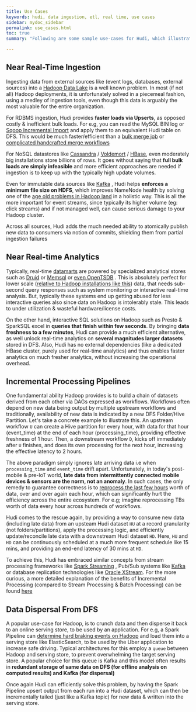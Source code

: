 ```yaml
---
title: Use Cases
keywords: hudi, data ingestion, etl, real time, use cases
sidebar: mydoc_sidebar
permalink: use_cases.html
toc: true
summary: "Following are some sample use-cases for Hudi, which illustrate the benefits in terms of faster processing & increased efficiency"

---
```




## Near Real-Time Ingestion

Ingesting data from external sources like (event logs, databases, external sources) into a [Hadoop Data Lake](http://martinfowler.com/bliki/DataLake.html) is a well known problem.
In most (if not all) Hadoop deployments, it is unfortunately solved in a piecemeal fashion, using a medley of ingestion tools,
even though this data is arguably the most valuable for the entire organization.


For RDBMS ingestion, Hudi provides __faster loads via Upserts__, as opposed costly & inefficient bulk loads. For e.g, you can read the MySQL BIN log or [Sqoop Incremental Import](https://sqoop.apache.org/docs/1.4.2/SqoopUserGuide.html#_incremental_imports) and apply them to an
equivalent Hudi table on DFS. This would be much faster/efficient than a [bulk merge job](https://sqoop.apache.org/docs/1.4.0-incubating/SqoopUserGuide.html#id1770457)
or [complicated handcrafted merge workflows](http://hortonworks.com/blog/four-step-strategy-incremental-updates-hive/)


For NoSQL datastores like [Cassandra](http://cassandra.apache.org/) / [Voldemort](http://www.project-voldemort.com/voldemort/) / [HBase](https://hbase.apache.org/), even moderately big installations store billions of rows.
It goes without saying that __full bulk loads are simply infeasible__ and more efficient approaches are needed if ingestion is to keep up with the typically high update volumes.


Even for immutable data sources like [Kafka](kafka.apache.org) , Hudi helps __enforces a minimum file size on HDFS__, which improves NameNode health by solving one of the [age old problems in Hadoop land](https://blog.cloudera.com/blog/2009/02/the-small-files-problem/) in a holistic way. This is all the more important for event streams, since typically its higher volume (eg: click streams) and if not managed well, can cause serious damage to your Hadoop cluster.

Across all sources, Hudi adds the much needed ability to atomically publish new data to consumers via notion of commits, shielding them from partial ingestion failures


## Near Real-time Analytics

Typically, real-time [datamarts](https://en.wikipedia.org/wiki/Data_mart) are powered by specialized analytical stores such as [Druid](http://druid.io/) or [Memsql](http://www.memsql.com/) or [even OpenTSDB](http://opentsdb.net/) .
This is absolutely perfect for lower scale ([relative to Hadoop installations like this](https://blog.twitter.com/2015/hadoop-filesystem-at-twitter)) data, that needs sub-second query responses such as system monitoring or interactive real-time analysis.
But, typically these systems end up getting abused for less interactive queries also since data on Hadoop is intolerably stale. This leads to under utilization & wasteful hardware/license costs.


On the other hand, interactive SQL solutions on Hadoop such as Presto & SparkSQL excel in __queries that finish within few seconds__.
By bringing __data freshness to a few minutes__, Hudi can provide a much efficient alternative, as well unlock real-time analytics on __several magnitudes larger datasets__ stored in DFS.
Also, Hudi has no external dependencies (like a dedicated HBase cluster, purely used for real-time analytics) and thus enables faster analytics on much fresher analytics, without increasing the operational overhead.


## Incremental Processing Pipelines

One fundamental ability Hadoop provides is to build a chain of datasets derived from each other via DAGs expressed as workflows.
Workflows often depend on new data being output by multiple upstream workflows and traditionally, availability of new data is indicated by a new DFS Folder/Hive Partition.
Let's take a concrete example to illustrate this. An upstream workflow `U` can create a Hive partition for every hour, with data for that hour (event_time) at the end of each hour (processing_time), providing effective freshness of 1 hour.
Then, a downstream workflow `D`, kicks off immediately after `U` finishes, and does its own processing for the next hour, increasing the effective latency to 2 hours.

The above paradigm simply ignores late arriving data i.e when `processing_time` and `event_time` drift apart.
Unfortunately, in today's post-mobile & pre-IoT world, __late data from intermittently connected mobile devices & sensors are the norm, not an anomaly__.
In such cases, the only remedy to guarantee correctness is to [reprocess the last few hours](https://falcon.apache.org/FalconDocumentation.html#Handling_late_input_data) worth of data,
over and over again each hour, which can significantly hurt the efficiency across the entire ecosystem. For e.g; imagine reprocessing TBs worth of data every hour across hundreds of workflows.


Hudi comes to the rescue again, by providing a way to consume new data (including late data) from an upsteam Hudi dataset `HU` at a record granularity (not folders/partitions),
apply the processing logic, and efficiently update/reconcile late data with a downstream Hudi dataset `HD`. Here, `HU` and `HD` can be continuously scheduled at a much more frequent schedule
like 15 mins, and providing an end-end latency of 30 mins at `HD`.


To achieve this, Hudi has embraced similar concepts from stream processing frameworks like [Spark Streaming](https://spark.apache.org/docs/latest/streaming-programming-guide.html#join-operations) , Pub/Sub systems like [Kafka](http://kafka.apache.org/documentation/#theconsumer)
or database replication technologies like [Oracle XStream](https://docs.oracle.com/cd/E11882_01/server.112/e16545/xstrm_cncpt.htm#XSTRM187).
For the more curious, a more detailed explanation of the benefits of Incremental Processing (compared to Stream Processing & Batch Processing) can be found [here](https://www.oreilly.com/ideas/ubers-case-for-incremental-processing-on-hadoop)


## Data Dispersal From DFS

A popular use-case for Hadoop, is to crunch data and then disperse it back to an online serving store, to be used by an application.
For e.g, a Spark Pipeline can [determine hard braking events on Hadoop](https://eng.uber.com/telematics/) and load them into a serving store like ElasticSearch, to be used by the Uber application to increase safe driving. Typical architectures for this employ a `queue` between Hadoop and serving store, to prevent overwhelming the target serving store.
A popular choice for this queue is Kafka and this model often results in __redundant storage of same data on DFS (for offline analysis on computed results) and Kafka (for dispersal)__

Once again Hudi can efficiently solve this problem, by having the Spark Pipeline upsert output from
each run into a Hudi dataset, which can then be incrementally tailed (just like a Kafka topic) for new data & written into the serving store.
